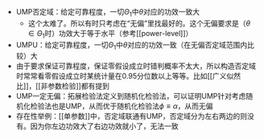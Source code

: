 - UMP否定域：给定可靠程度，一切$\Theta_1$中$\theta$对应的功效一致大
  - 这个太难了。所以有时只考虑在“无偏”里找最好的。这个无偏要求是（$\theta\in \Theta_1$时）功效大于等于水平（参考[[power-level]]）
- UMPU：给定可靠程度，一切$\Theta_1$中$\theta$对应的功效一致（在无偏否定域范围内比较）大
- 由于要求保证可靠程度，保证零假设成立时错判概率不太大，所以构造否定域时常常看零假设成立时某统计量在0.95分位数以上等等。比如[[广义似然比]]，[[非参数检验]]都有提到
- UMP一定无偏：拓展检验法定义到随机化检验法，可以证明UMP针对考虑随机化检验法也是UMP，从而优于随机化检验法$\phi \equiv \alpha$，从而无偏
- 存在性举例：[[单参数]]中，否定域联通有UMP，否定域分为左右两边的则没有。因为你左边功效大了右边功效就小了，无法一致